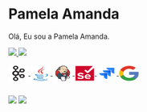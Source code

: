 # Pamela Amanda


Olá, Eu sou a Pamela Amanda.

 <div>
  <a href="https://github.com/pamelaamanda">
  <img height="180em" src="https://github-readme-stats.vercel.app/api?username=pamelaamanda&show_icons=true&theme=dracula&include_all_commits=false&count_private=true"/>
  <img height="180em" src="https://github-readme-stats.vercel.app/api/top-langs?username=pamelaamanda&layout=compact&langs_count=7&theme=synthwave"/>
</div>
<div style="display: inline_block"><br>
  <img align="center" alt="Rafa-Js" height="30" width="40" src="https://raw.githubusercontent.com/devicons/devicon/master/icons/apachekafka/apachekafka-original.svg">
  <img align="center" alt="Rafa-Ts" height="30" width="40" src="https://raw.githubusercontent.com/devicons/devicon/master/icons/java/java-original.svg">
  <img align="center" alt="Rafa-HTML" height="30" width="40" src="https://raw.githubusercontent.com/devicons/devicon/master/icons/jenkins/jenkins-original.svg">
  <img align="center" alt="Rafa-CSS" height="30" width="40" src="https://raw.githubusercontent.com/devicons/devicon/master/icons/selenium/selenium-original.svg">
  <img align="center" alt="Rafa-React" height="30" width="40" src="https://raw.githubusercontent.com/devicons/devicon/master/icons/jira/jira-original.svg">
  <img align="center" alt="Rafa-Adonis" height="30" width="40" src="https://raw.githubusercontent.com/devicons/devicon/master/icons/google/google-original.svg">
 
  
</div>
 
  ##
 
<div> 
 	<a href = "mailto:paamanda2707@gmail.com"><img src="https://img.shields.io/badge/-Hotmail-%23333?style=for-the-badge&logo=gmail&logoColor=white" target="_blank"></a>
  <a href="https://www.linkedin.com/in/pamela-amanda-ferreira-amato-62a0381a7/" target="_blank"><img src="https://img.shields.io/badge/-LinkedIn-%230077B5?style=for-the-badge&logo=linkedin&logoColor=white" target="_blank"></a>



</div>
 



 
